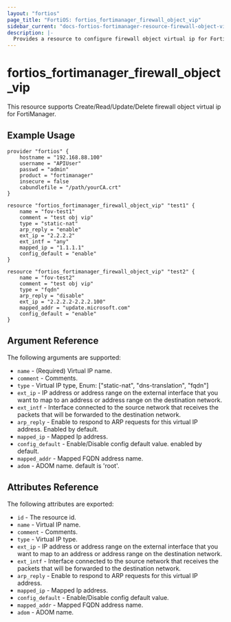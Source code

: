 ```yaml
---
layout: "fortios"
page_title: "FortiOS: fortios_fortimanager_firewall_object_vip"
sidebar_current: "docs-fortios-fortimanager-resource-firewall-object-vip"
description: |-
  Provides a resource to configure firewall object virtual ip for FortiManager.
---
```


# fortios_fortimanager_firewall_object_vip
This resource supports Create/Read/Update/Delete firewall object virtual ip for FortiManager.

## Example Usage
```hcl
provider "fortios" {
	hostname = "192.168.88.100"
	username = "APIUser"
	passwd = "admin"
	product = "fortimanager"
	insecure = false
	cabundlefile = "/path/yourCA.crt"
}

resource "fortios_fortimanager_firewall_object_vip" "test1" {
	name = "fov-test1"
	comment = "test obj vip"
	type = "static-nat"
	arp_reply = "enable"
	ext_ip = "2.2.2.2"
	ext_intf = "any"
	mapped_ip = "1.1.1.1"
	config_default = "enable"
}

resource "fortios_fortimanager_firewall_object_vip" "test2" {
	name = "fov-test2"
	comment = "test obj vip"
	type = "fqdn"
	arp_reply = "disable"
	ext_ip = "2.2.2.2-2.2.2.100"
	mapped_addr = "update.microsoft.com"
	config_default = "enable"
}
```

## Argument Reference
The following arguments are supported:

* `name` - (Required) Virtual IP name.
* `comment` - Comments.
* `type` -  Virtual IP type, Enum: ["static-nat", "dns-translation", "fqdn"]
* `ext_ip` - IP address or address range on the external interface that you want to map to an address or address range on the destination network.
* `ext_intf` - Interface connected to the source network that receives the packets that will be forwarded to the destination network.
* `arp_reply` - Enable to respond to ARP requests for this virtual IP address. Enabled by default.
* `mapped_ip` - Mapped Ip address.
* `config_default` - Enable/Disable config default value. enabled by default.
* `mapped_addr` - Mapped FQDN address name.
* `adom` - ADOM name. default is 'root'.

## Attributes Reference
The following attributes are exported:

* `id` - The resource id.
* `name` - Virtual IP name.
* `comment` - Comments.
* `type` -  Virtual IP type.
* `ext_ip` - IP address or address range on the external interface that you want to map to an address or address range on the destination network.
* `ext_intf` - Interface connected to the source network that receives the packets that will be forwarded to the destination network.
* `arp_reply` - Enable to respond to ARP requests for this virtual IP address.
* `mapped_ip` - Mapped Ip address.
* `config_default` - Enable/Disable config default value.
* `mapped_addr` - Mapped FQDN address name.
* `adom` - ADOM name.
